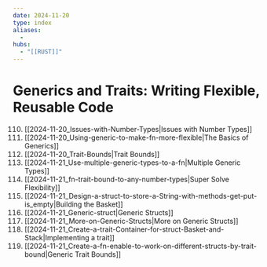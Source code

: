 ```yaml
---
date: 2024-11-20
type: index
aliases:
  -
hubs:
  - "[[RUST]]"
---
```


# Generics and Traits: Writing Flexible, Reusable Code

110. [[2024-11-20_Issues-with-Number-Types|Issues with Number Types]]
111. [[2024-11-20_Using-generic-to-make-fn-more-flexible|The Basics of Generics]]
112. [[2024-11-20_Trait-Bounds|Trait Bounds]]
113. [[2024-11-21_Use-multiple-generic-types-to-a-fn|Multiple Generic Types]]
114. [[2024-11-21_fn-trait-bound-to-any-number-types|Super Solve Flexibility]]
116. [[2024-11-21_Design-a-struct-to-store-a-String-with-methods-get-put-is_empty|Building the Basket]]
117. [[2024-11-21_Generic-struct|Generic Structs]]
118. [[2024-11-21_More-on-Generic-Structs|More on Generic Structs]]
119. [[2024-11-21_Create-a-trait-Container-for-struct-Basket-and-Stack|Implementing a trait]]
120. [[2024-11-21_Create-a-fn-enable-to-work-on-different-structs-by-trait-bound|Generic Trait Bounds]]

